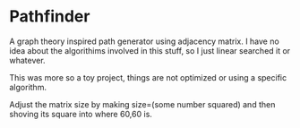 # Pathfinder
A graph theory inspired path generator using adjacency matrix. I have no idea about the algorithims involved in this stuff, so I just linear searched it or whatever.

This was more so a toy project, things are not optimized or using a specific algorithm.

Adjust the matrix size by making size=(some number squared) and then shoving its square into where 60,60 is.
